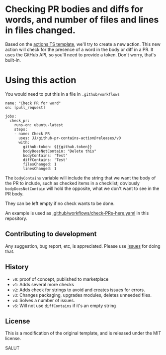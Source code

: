 # Checking PR bodies and diffs for words, and number of files and lines in files changed.

Based on the [actions TS template](https://github.com/actions/typescript-template), we'll try to create a new action. This new action will check for the presence of a word in the body or diff in a PR. It uses the GitHub API, so you'll need to provide a token. Don't worry, that's built-in.

# Using this action

You would need to put this in a file in `.github/workflows`

```
name: "Check PR for word"
on: [pull_request]

jobs:
  check_pr:
    runs-on: ubuntu-latest
    steps:
    - name: Check PR
      uses: JJ/github-pr-contains-action@releases/v0
      with:
        github-token: ${{github.token}}
        bodyDoesNotContain: "Delete this"
        bodyContains: 'Test'
        diffContains: 'Test'
        filesChanged: 1
        linesChanged: 1
```

The `bodyContains` variable will include the string that we want the body of the PR to include, such as checked items in a checklist; obviously `bodyDoesNotContain` will hold the opposite, what we don't want to see in the PR body.

They can be left empty if no check wants to be done.

An example is used as [.github/workflows/check-PRs-here.yaml](.github/workflows/check-PRs-here.yaml) in this repository.

## Contributing to development

Any suggestion, bug report, etc, is appreciated. Please use [issues](https://github.com/JJ/github-pr-contains-action/issues) for doing that.

## History

- `v0`: proof of concept, published to marketplace
- `v1`: Adds several more checks
- `v2`: Adds check for strings to avoid and creates issues for errors.
- `v3`: Changes packaging, upgrades modules, deletes unneeded files.
- `v4`: Solves a number of issues.
- `v5`: Will not use `diffContains` if it's an empty string

## License

This is a modification of the original template, and is released under
the MIT license.

SALUT
